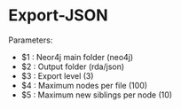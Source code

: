 # Export-JSON

Parameters: 
 * 	 $1 : Neor4j main folder (neo4j)
 *   $2 : Output folder (rda/json)
 *   $3 : Export level (3)
 *   $4 : Maximum nodes per file (100)
 *   $5 : Maximum new siblings per node (10)
